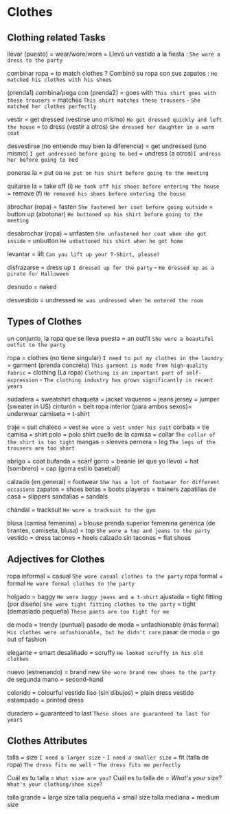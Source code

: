 # Clothes

## Clothing related Tasks

llevar (puesto) = wear/wore/worn
    = Llevó un vestido a la fiesta : `She wore a dress to the party`

combinar ropa
    = to match clothes
    ? Combinó su ropa con sus zapatos : `He matched his clothes with his shoes`

(prenda1) combina/pega con (prenda2)
    = goes with `This shirt goes with these trousers`
    = matches `This shirt matches these trousers` - `She matched her clothes perfectly`

vestir
    = get dressed (vestirse uno mismo) `He got dressed quickly and left the house`
    = to dress (vestir a otros) `She dressed her daughter in a warm coat`

desvestirse (no entiendo muy bien la diferencia)
    = get undressed (uno mismo) `I get undressed before going to bed`
    = undress (a otros)`I undress her before going to bed`


ponerse la <prenda> = put on `He put on his shirt before going to the meeting`

quitarse la <prenda>
    = take off (i) `He took off his shoes before entering the house`
    = remove (f) `He removed his shoes before entering the house`

abrochar (ropa)
    = fasten `She fastened her coat before going outside`
    = button up (abotonar) `He buttoned up his shirt before going to the meeting`

desabrochar (ropa)
    = unfasten `She unfastened her coat when she got inside`
    = unbutton `He unbuttoned his shirt when he got home`

levantar = lift `Can you lift up your T-Shirt, please?`

disfrazarse = dress up `I dressed up for the party` - `He dressed up as a pirate for Halloween`

desnudo = naked

desvestido = undressed `He was undressed when he entered the room`

## Types of Clothes

un conjunto, la ropa que se lleva puesta  = an outfit `She wore a beautiful outfit to the party`

ropa
    = clothes (no tiene singular) `I need to put my clothes in the laundry`
    = garment (prenda concreta) `This garment is made from high-quality fabric`
    = clothing (La ropa) `Clothing is an important part of self-expression` - `The clothing industry has grown significantly in recent years`


sudadera = sweatshirt
chaqueta = jacket
vaqueros = jeans
jersey = jumper (sweater in US)
cinturón = belt
ropa interior (para ambos sexos)= underwear
camiseta = t-shirt

traje = suit
chaleco = vest `He wore a vest under his suit`
corbata = tie
camisa = shirt
polo = polo shirt
cuello de la camisa = collar `The collar of the shirt is too tight`
mangas = sleeves
pernera = leg `The legs of the trousers are too short`

abrigo = coat
bufanda = scarf
gorro
    = beanie (el que yo llevo)
    = hat (sombrero)
    = cap (gorra estilo baseball)

calzado (en general) = footwear `She has a lot of footwear for different occasions`
zapatos = shoes
botas = boots
playeras = trainers
zapatillas de casa = slippers
sandalias = sandals

chándal = tracksuit `He wore a tracksuit to the gym`

blusa (camisa femenina) = blouse
prenda superior femenina genérica (de tirantes, camiseta, blusa) = top `She wore a top and jeans to the party`
vestido = dress
tacones = heels
calzado sin tacones = flat shoes


## Adjectives for Clothes

ropa informal = casual `She wore casual clothes to the party`
ropa formal = formal `He wore formal clothes to the party`


holgado = baggy `He wore baggy jeans and a t-shirt`
ajustada
    = tight fitting (por diseño) `She wore tight fitting clothes to the party`
    = tight (demasiado pequeña) `These pants are too tight for me`

de moda = trendy (puntual)
pasado de moda = unfashionable (más formal) `His clothes were unfashionable, but he didn't care`
pasar de moda = go out of fashion

elegante = smart
desaliñado = scruffy `He looked scruffy in his old clothes`

nuevo (estrenando) = brand new `She wore brand new shoes to the party`
de segunda mano = second-hand

colorido = colourful
vestido liso (sin dibujos) = plain dress
vestido estampado = printed dress

duradero = guaranteed to last `These shoes are guaranteed to last for years`


## Clothes Attributes

talla
    = size `I need a larger size` - `I need a smaller size`
    = fit (talla de ropa) `The dress fits me well` - `The dress fits me perfectly`

Cuál es tu talla = `What size are you?`
Cuál es tu talla de _= What's your_ size? `What's your clothing/shoe size?`

talla grande = large size
talla pequeña = small size
talla mediana = medium size
